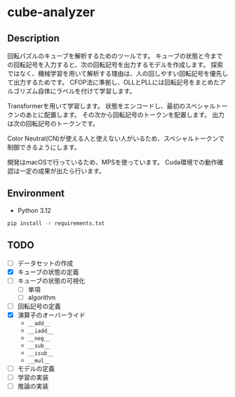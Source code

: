 # cube-analyzer

## Description
回転パズルのキューブを解析するためのツールです。
キューブの状態と今までの回転記号を入力すると、次の回転記号を出力するモデルを作成します。
探索ではなく、機械学習を用いて解析する理由は、人の回しやすい回転記号を優先して出力するためです。
CFOP法に準拠し、OLLとPLLには回転記号をまとめたアルゴリズム自体にラベルを付けて学習します。

Transformerを用いて学習します。
状態をエンコードし、最初のスペシャルトークンのあとに配置します。
その次から回転記号のトークンを配置します。
出力は次の回転記号のトークンです。

Color Neutral(CN)が使える人と使えない人がいるため、スペシャルトークンで制御できるようにします。

開発はmacOSで行っているため、MPSを使っています。
Cuda環境での動作確認は一定の成果が出たら行います。

## Environment
- Python 3.12

```bash
pip install -r requirements.txt
```

## TODO
- [ ] データセットの作成
- [x] キューブの状態の定義
- [ ] キューブの状態の可視化
	- [ ] 単項
	- [ ] algorithm
- [ ] 回転記号の定義
- [x] 演算子のオーバーライド
	- `__add__`
	- `__iadd__`
	- `__neg__`
	- `__sub__`
	- `__isub__`
	- `__mul__`
- [ ] モデルの定義
- [ ] 学習の実装
- [ ] 推論の実装
